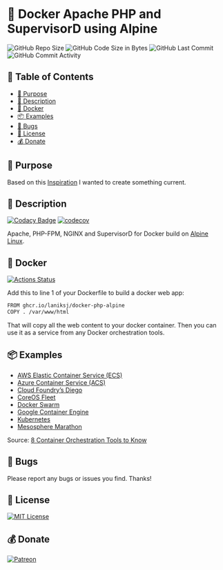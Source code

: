 # 🐳 Docker Apache PHP and SupervisorD using Alpine

![GitHub Repo Size](https://img.shields.io/github/repo-size/laniksj/docker-php-alpine)
![GitHub Code Size in Bytes](https://img.shields.io/github/languages/code-size/laniksj/docker-php-alpine)
![GitHub Last Commit](https://img.shields.io/github/last-commit/laniksj/docker-php-alpine)
![GitHub Commit Activity](https://img.shields.io/github/commit-activity/m/laniksj/docker-php-alpine)

## 📑 Table of Contents

- [🎯 Purpose](#-purpose)
- [📝 Description](#-description)
- [🐋 Docker](#-docker)
- [📦 Examples](#-examples)
- [🐛 Bugs](#-bugs)
- [📝 License](#-license)
- [💰 Donate](#-donate)

## 🎯 Purpose

Based on this [Inspiration](https://github.com/TrafeX/docker-php-nginx)
I wanted to create something current.

## 📝 Description

[![Codacy Badge](https://app.codacy.com/project/badge/Grade/d0aec14feac549ed8bd931fff77313e5)](https://www.codacy.com/gh/LanikSJ/docker-php-alpine/dashboard?utm_source=github.com&utm_medium=referral&utm_content=LanikSJ/docker-php-alpine&utm_campaign=Badge_Grade)
[![codecov](https://codecov.io/gh/LanikSJ/docker-php-alpine/branch/master/graph/badge.svg)](https://codecov.io/gh/LanikSJ/docker-php-alpine)

Apache, PHP-FPM, NGINX and SupervisorD for Docker build on [Alpine Linux](http://www.alpinelinux.org/).

## 🐋 Docker

[![Actions Status](https://github.com/LanikSJ/docker-php-alpine/workflows/Docker%20Publish/badge.svg)](https://github.com/LanikSJ/docker-php-alpine/actions)

Add this to line 1 of your Dockerfile to build a docker web app:

```bash
FROM ghcr.io/laniksj/docker-php-alpine
COPY . /var/www/html
```

That will copy all the web content to your docker container.
Then you can use it as a service from any Docker orchestration tools.

## 📦 Examples

- [AWS Elastic Container Service (ECS)](https://aws.amazon.com/ecs/)
- [Azure Container Service (ACS)](https://azure.microsoft.com/en-us/blog/azure-container-service-preview/)
- [Cloud Foundry’s Diego](https://docs.cloudfoundry.org/concepts/diego/diego-architecture.html)
- [CoreOS Fleet](https://coreos.com/using-coreos/clustering/)
- [Docker Swarm](https://www.docker.com/products/docker-swarm)
- [Google Container Engine](https://cloud.google.com/container-engine/)
- [Kubernetes](https://kubernetes.io)
- [Mesosphere Marathon](https://mesosphere.github.io/marathon/)

Source: [8 Container Orchestration Tools to Know](https://www.linux.com/NewS/8-OPEN-SOURCE-CONTAINER-ORCHESTRATION-TOOLS-KNOW)

## 🐛 Bugs

Please report any bugs or issues you find. Thanks!

## 📝 License

[![MIT License](https://img.shields.io/badge/license-MIT-blue)](https://en.wikipedia.org/wiki/MIT_License)

## 💰 Donate

[![Patreon](https://img.shields.io/badge/patreon-donate-blue.svg)](https://www.patreon.com/laniksj/overview)
